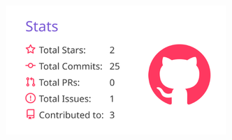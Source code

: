 ![](https://raw.githubusercontent.com/HGWAYEN/HGWAYEN/master/profile-summary-card-output/buefy/3-stats.svg)
